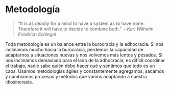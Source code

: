 # Metodología

> "It is as deadly for a mind to have a system as to have none. Therefore it will have to decide to combine both."
> --<cite>Karl Wilhelm Friedrich Schlegel</cite>

Toda metodología es un balance entre la burocracia y la adhocracia. Si nos inclinamos mucho hacia la burocracia, perdemos la capacidad de adaptarnos a situaciones nuevas y nos volvemos más lentos y pesados. Si nos inclinamos demasiado para el lado de la adhocracia, es difícil coordinar el trabajo, nadie sabe quién debe hacer qué y sentimos que todo es un caos. Usamos metodologías ágiles y constantemente agregamos, sacamos y cambiamos procesos y métodos que vamos adaptando a nuestra idiosincrasia.
